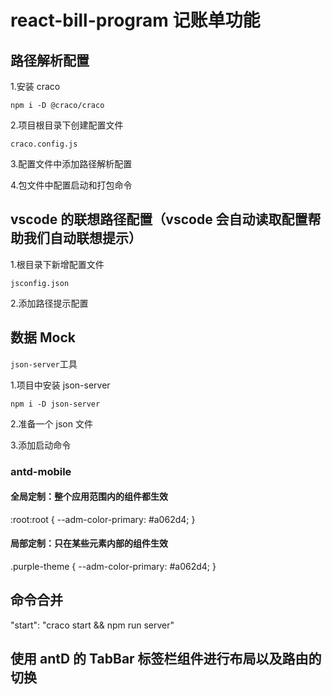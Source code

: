 # react-bill-program 记账单功能

## 路径解析配置

1.安装 craco

`npm i -D @craco/craco`

2.项目根目录下创建配置文件

`craco.config.js`

3.配置文件中添加路径解析配置

4.包文件中配置启动和打包命令

## vscode 的联想路径配置（vscode 会自动读取配置帮助我们自动联想提示）

1.根目录下新增配置文件

`jsconfig.json`

2.添加路径提示配置

## 数据 Mock

`json-server`工具

1.项目中安装 json-server

`npm i -D json-server`

2.准备一个 json 文件

3.添加启动命令

### antd-mobile

#### 全局定制：整个应用范围内的组件都生效

:root:root {
--adm-color-primary: #a062d4;
}

#### 局部定制：只在某些元素内部的组件生效

.purple-theme {
--adm-color-primary: #a062d4;
}

## 命令合并

"start": "craco start && npm run server"

## 使用 antD 的 TabBar 标签栏组件进行布局以及路由的切换

